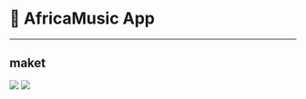 # :rocket: AfricaMusic App

-----------------------------

## maket

![](/img/front.JPG)
![](/img/back.JPG)
